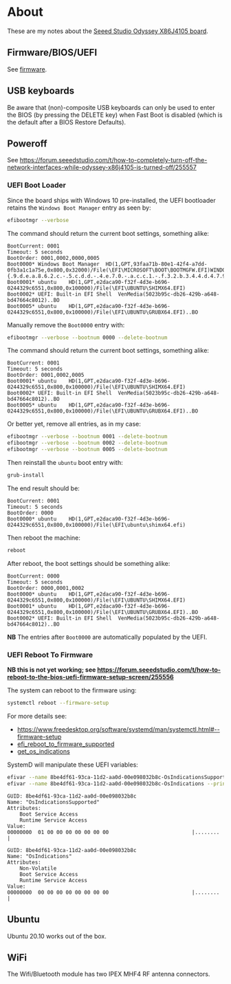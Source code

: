 # About

These are my notes about the [Seeed Studio Odyssey X86J4105 board](https://wiki.seeedstudio.com/ODYSSEY-X86J4105/).

## Firmware/BIOS/UEFI

See [firmware](firmware/).

## USB keyboards

Be aware that (non)-composite USB keyboards can only be used to enter the BIOS
(by pressing the DELETE key) when Fast Boot is disabled (which is the default
after a BIOS Restore Defaults).

## Poweroff

See https://forum.seeedstudio.com/t/how-to-completely-turn-off-the-network-interfaces-while-odyssey-x86j4105-is-turned-off/255557

### UEFI Boot Loader

Since the board ships with Windows 10 pre-installed, the UEFI bootloader
retains the `Windows Boot Manager` entry as seen by:

```bash
efibootmgr --verbose
```

The command should return the current boot settings, something alike:

```
BootCurrent: 0001
Timeout: 5 seconds
BootOrder: 0001,0002,0000,0005
Boot0000* Windows Boot Manager	HD(1,GPT,93faa71b-80e1-42f4-a7dd-0fb3a1c1a75e,0x800,0x32000)/File(\EFI\MICROSOFT\BOOT\BOOTMGFW.EFI)WINDOWS.........x...B.C.D.O.B.J.E.C.T.=.{.9.d.e.a.8.6.2.c.-.5.c.d.d.-.4.e.7.0.-.a.c.c.1.-.f.3.2.b.3.4.4.d.4.7.9.5.}....................
Boot0001* ubuntu	HD(1,GPT,e2daca90-f32f-4d3e-b696-0244329c6551,0x800,0x100000)/File(\EFI\UBUNTU\SHIMX64.EFI)
Boot0002* UEFI: Built-in EFI Shell	VenMedia(5023b95c-db26-429b-a648-bd47664c8012)..BO
Boot0005* ubuntu	HD(1,GPT,e2daca90-f32f-4d3e-b696-0244329c6551,0x800,0x100000)/File(\EFI\UBUNTU\GRUBX64.EFI)..BO
```

Manually remove the `Boot0000` entry with:

```bash
efibootmgr --verbose --bootnum 0000 --delete-bootnum
```

The command should return the current boot settings, something alike:

```
BootCurrent: 0001
Timeout: 5 seconds
BootOrder: 0001,0002,0005
Boot0001* ubuntu	HD(1,GPT,e2daca90-f32f-4d3e-b696-0244329c6551,0x800,0x100000)/File(\EFI\UBUNTU\SHIMX64.EFI)
Boot0002* UEFI: Built-in EFI Shell	VenMedia(5023b95c-db26-429b-a648-bd47664c8012)..BO
Boot0005* ubuntu	HD(1,GPT,e2daca90-f32f-4d3e-b696-0244329c6551,0x800,0x100000)/File(\EFI\UBUNTU\GRUBX64.EFI)..BO
```

Or better yet, remove all entries, as in my case:

```bash
efibootmgr --verbose --bootnum 0001 --delete-bootnum
efibootmgr --verbose --bootnum 0002 --delete-bootnum
efibootmgr --verbose --bootnum 0005 --delete-bootnum
```

Then reinstall the `ubuntu` boot entry with:

```bash
grub-install
```

The end result should be:

```
BootCurrent: 0001
Timeout: 5 seconds
BootOrder: 0000
Boot0000* ubuntu	HD(1,GPT,e2daca90-f32f-4d3e-b696-0244329c6551,0x800,0x100000)/File(\EFI\ubuntu\shimx64.efi)
```

Then reboot the machine:

```bash
reboot
```

After reboot, the boot settings should be something alike:

```
BootCurrent: 0000
Timeout: 5 seconds
BootOrder: 0000,0001,0002
Boot0000* ubuntu	HD(1,GPT,e2daca90-f32f-4d3e-b696-0244329c6551,0x800,0x100000)/File(\EFI\UBUNTU\SHIMX64.EFI)
Boot0001* ubuntu	HD(1,GPT,e2daca90-f32f-4d3e-b696-0244329c6551,0x800,0x100000)/File(\EFI\UBUNTU\GRUBX64.EFI)..BO
Boot0002* UEFI: Built-in EFI Shell	VenMedia(5023b95c-db26-429b-a648-bd47664c8012)..BO
```

**NB** The entries after `Boot0000` are automatically populated by the UEFI.

### UEFI Reboot To Firmware

**NB this is not yet working; see https://forum.seeedstudio.com/t/how-to-reboot-to-the-bios-uefi-firmware-setup-screen/255556**

The system can reboot to the firmware using:

```bash
systemctl reboot --firmware-setup
```

For more details see:

* https://www.freedesktop.org/software/systemd/man/systemctl.html#--firmware-setup
* [efi_reboot_to_firmware_supported](https://github.com/systemd/systemd/blob/09541e49ebd17b41482e447dd8194942f39788c0/src/shared/efivars.c#L112-L130)
* [get_os_indications](https://github.com/systemd/systemd/blob/09541e49ebd17b41482e447dd8194942f39788c0/src/shared/efivars.c#L132-L161)

SystemD will manipulate these UEFI variables:

```bash
efivar --name 8be4df61-93ca-11d2-aa0d-00e098032b8c-OsIndicationsSupported --print
efivar --name 8be4df61-93ca-11d2-aa0d-00e098032b8c-OsIndications --print
```

```
GUID: 8be4df61-93ca-11d2-aa0d-00e098032b8c
Name: "OsIndicationsSupported"
Attributes:
	Boot Service Access
	Runtime Service Access
Value:
00000000  01 00 00 00 00 00 00 00                           |........        |
```

```
GUID: 8be4df61-93ca-11d2-aa0d-00e098032b8c
Name: "OsIndications"
Attributes:
	Non-Volatile
	Boot Service Access
	Runtime Service Access
Value:
00000000  00 00 00 00 00 00 00 00                           |........        |
```

## Ubuntu

Ubuntu 20.10 works out of the box.

## WiFi

The Wifi/Bluetooth module has two IPEX MHF4 RF antenna connectors.
